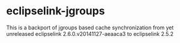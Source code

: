 eclipselink-jgroups
===================

This is a backport of jgroups based cache synchronization from yet unreleased eclipselink 2.6.0.v20141127-aeaaca3 to eclipselink 2.5.2

